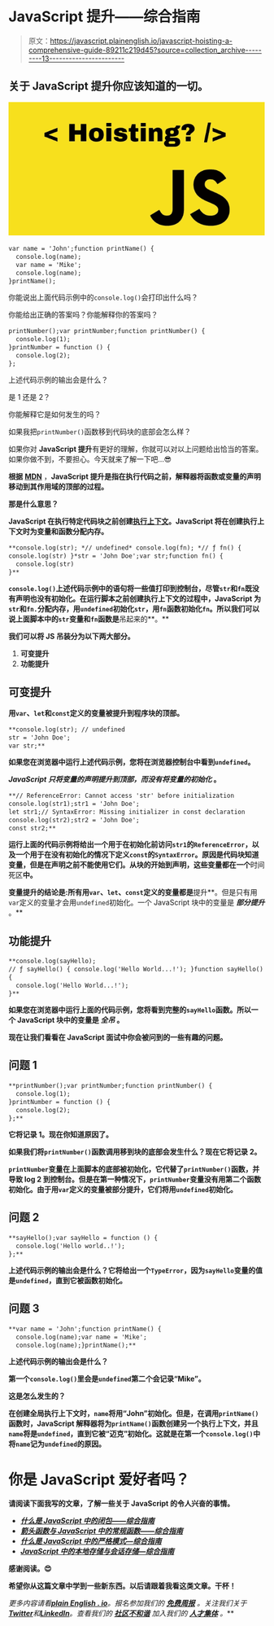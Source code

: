 # JavaScript 提升——综合指南

> 原文：<https://javascript.plainenglish.io/javascript-hoisting-a-comprehensive-guide-89211c219d45?source=collection_archive---------13----------------------->

## 关于 JavaScript 提升你应该知道的一切。

![](img/c8aac05d13d5af6f7c59b09a8dd9fd32.png)

```
var name = 'John';function printName() {
  console.log(name);
  var name = 'Mike';
  console.log(name);
}printName();
```

你能说出上面代码示例中的`console.log()`会打印出什么吗？

你能给出正确的答案吗？你能解释你的答案吗？

```
printNumber();var printNumber;function printNumber() {
  console.log(1);
}printNumber = function () {
  console.log(2);
};
```

上述代码示例的输出会是什么？

是 1 还是 2？

你能解释它是如何发生的吗？

如果我把`printNumber()`函数移到代码块的底部会怎么样？

如果你对 **JavaScript 提升**有更好的理解，你就可以对以上问题给出恰当的答案。如果你做不到，不要担心。今天就来了解一下吧…😎

**根据** [**MDN**](https://developer.mozilla.org/en-US/docs/Glossary/Hoisting) ，**JavaScript 提升是指在执行代码之前，解释器将函数或变量的声明移动到其作用域的顶部的过程。**

**那是什么意思？**

**JavaScript 在执行特定代码块之前创建[执行上下文](https://developer.mozilla.org/en-US/docs/Web/JavaScript/Reference/Operators/this)。JavaScript 将在创建执行上下文时为变量和函数分配内存。**

```
**console.log(str); *// undefined* console.log(fn); *// ƒ fn() { console.log(str) }*str = 'John Doe';var str;function fn() {
  console.log(str)
}**
```

**`console.log()`上述代码示例中的语句将一些值打印到控制台，尽管`str`和`fn`既没有声明也没有初始化。在运行脚本之前创建执行上下文的过程中，JavaScript 为`str`和`fn.`分配内存，用`undefined`初始化`str`，用`fn`函数初始化`fn`。所以我们可以说上面脚本中的`str`变量和`fn`函数是**吊起来的**。**

**我们可以将 JS 吊装分为以下两大部分。**

1.  **可变提升**
2.  **功能提升**

## **可变提升**

**用`var`、`let`和`const`定义的变量被提升到程序块的顶部。**

```
**console.log(str); // undefined
str = 'John Doe';
var str;**
```

**如果您在浏览器中运行上述代码示例，您将在浏览器控制台中看到`undefined`。**

*****JavaScript 只将变量的声明提升到顶部，而没有将变量的初始化*** 。**

```
**// ReferenceError: Cannot access 'str' before initialization
console.log(str1);str1 = 'John Doe';
let str1;// SyntaxError: Missing initializer in const declaration
console.log(str2);str2 = 'John Doe';
const str2;**
```

**运行上面的代码示例将给出一个用于在初始化前访问`str1`的`ReferenceError`，以及一个用于在没有初始化的情况下定义`const`的`SyntaxError`。原因是代码块知道变量，但是在声明之前不能使用它们。从块的开始到声明，这些变量都在一个**时间死区**中。**

**变量提升的结论是:所有用`var`、`let`、`const`定义的变量都是**提升**。但是只有用`var`定义的变量才会用`undefined`初始化。一个 JavaScript 块中的变量是 ***部分提升*** 。**

## **功能提升**

```
**console.log(sayHello); 
// ƒ sayHello() { console.log('Hello World...!'); }function sayHello() {
  console.log('Hello World...!');
}**
```

**如果您在浏览器中运行上面的代码示例，您将看到完整的`sayHello`函数。所以一个 JavaScript 块中的变量是 ***全吊*** 。**

**现在让我们看看在 JavaScript 面试中你会被问到的一些有趣的问题。**

## **问题 1**

```
**printNumber();var printNumber;function printNumber() {
  console.log(1);
}printNumber = function () {
  console.log(2);
};**
```

**它将记录 1。现在你知道原因了。**

**如果我们将`printNumber()`函数调用移到块的底部会发生什么？现在它将记录 2。**

**`printNumber`变量在上面脚本的底部被初始化，它代替了`printNumber()`函数，并导致 log 2 到控制台。但是在第一种情况下，`printNumber`变量没有用第二个函数初始化。由于用`var`定义的变量被部分提升，它们将用`undefined`初始化。**

## **问题 2**

```
**sayHello();var sayHello = function () {
  console.log('Hello world..!');
};**
```

**上述代码示例的输出会是什么？它将给出一个`TypeError`，因为`sayHello`变量的值是`undefined`，直到它被函数初始化。**

## **问题 3**

```
**var name = 'John';function printName() {
  console.log(name);var name = 'Mike';
  console.log(name);}printName();**
```

**上述代码示例的输出会是什么？**

**第一个`console.log()`里会是`undefined`第二个会记录“Mike”。**

**这是怎么发生的？**

**在创建全局执行上下文时，`name`将用“John”初始化。但是，在调用`printName()`函数时，JavaScript 解释器将为`printName()`函数创建另一个执行上下文，并且`name`将是`undefined`，直到它被“迈克”初始化。这就是在第一个`console.log()`中将`name`记为`undefined`的原因。**

# **你是 JavaScript 爱好者吗？**

**请阅读下面我写的文章，了解一些关于 JavaScript 的令人兴奋的事情。**

*   **[*什么是 JavaScript 中的闭包——综合指南*](https://medium.com/@sudarshanadayananda/what-is-a-closure-in-js-eab2fcb68ccc)**
*   **[*箭头函数与 JavaScript 中的常规函数——综合指南*](/arrow-functions-vs-regular-functions-in-js-fa1a1f235c86)**
*   **[*什么是 JavaScript 中的严格模式—综合指南*](/what-is-strict-mode-in-javascript-a-comprehensive-guide-b3fcd9daa220)**
*   **[*JavaScript 中的本地存储与会话存储—综合指南*](/local-storagevs-session-storage-in-javascript-a-comprehensive-guide-df887398e69)**

**感谢阅读。😍**

**希望你从这篇文章中学到一些新东西。以后请跟着我看这类文章。干杯！**

***更多内容请看*[***plain English . io***](https://plainenglish.io/)*。报名参加我们的* [***免费周报***](http://newsletter.plainenglish.io/) *。关注我们关于*[***Twitter***](https://twitter.com/inPlainEngHQ)*和*[***LinkedIn***](https://www.linkedin.com/company/inplainenglish/)*。查看我们的* [***社区不和谐***](https://discord.gg/GtDtUAvyhW) *加入我们的* [***人才集体***](https://inplainenglish.pallet.com/talent/welcome) *。***